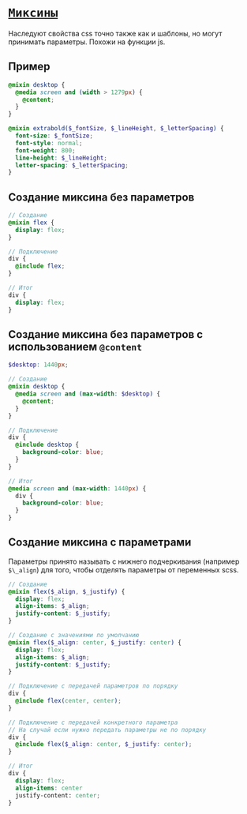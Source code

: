 # [`Миксины`](../index.md)

Наследуют свойства css точно также как и шаблоны, но могут принимать параметры. Похожи на функции js.

## Пример

```scss
@mixin desktop {
  @media screen and (width > 1279px) {
    @content;
  }
}

@mixin extrabold($_fontSize, $_lineHeight, $_letterSpacing) {
  font-size: $_fontSize;
  font-style: normal;
  font-weight: 800;
  line-height: $_lineHeight;
  letter-spacing: $_letterSpacing;
}
```

## Создание миксина без параметров

```scss
// Создание
@mixin flex {
  display: flex;
}

// Подключение
div {
  @include flex;
}

// Итог
div {
  display: flex;
}
```

## Создание миксина без параметров с использованием `@content`

```scss
$desktop: 1440px;

// Создание
@mixin desktop {
  @media screen and (max-width: $desktop) {
    @content;
  }
}

// Подключение
div {
  @include desktop {
    background-color: blue;
  }
}

// Итог
@media screen and (max-width: 1440px) {
  div {
    background-color: blue;
  }
}
```

## Создание миксина c параметрами

Параметры принято называть с нижнего подчеркивания (например `$\_align`) для того, чтобы отделять параметры от переменных scss.

```scss
// Создание
@mixin flex($_align, $_justify) {
  display: flex;
  align-items: $_align;
  justify-content: $_justify;
}

// Создание с значениями по умолчанию
@mixin flex($_align: center, $_justify: center) {
  display: flex;
  align-items: $_align;
  justify-content: $_justify;
}

// Подключение с передачей параметров по порядку
div {
  @include flex(center, center);
}

// Подключение с передачей конкретного параметра
// На случай если нужно передать параметры не по порядку
div {
  @include flex($_align: center, $_justify: center);
}

// Итог
div {
  display: flex;
  align-items: center
  justify-content: center;
}
```
